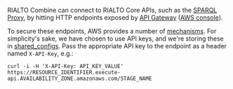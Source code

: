 RIALTO Combine can connect to RIALTO Core APIs, such as the [SPARQL Proxy](https://github.com/sul-dlss/rialto/wiki/RIALTO-SPARQL-Proxy-Lambda-(Dev-Env)), by hitting HTTP endpoints exposed by [API Gateway](https://aws.amazon.com/api-gateway/) ([AWS console](https://console.aws.amazon.com/apigateway/home?region=us-east-1#/apis)).

To secure these endpoints, AWS provides a number of [mechanisms](https://docs.aws.amazon.com/apigateway/latest/developerguide/apigateway-control-access-to-api.html). For simplicity's sake, we have chosen to use API keys, and we're storing these in [shared_configs](https://github.com/sul-dlss/shared_configs/blob/rialto-etl-prod/config/settings/production.yml). Pass the appropriate API key to the endpoint as a header named `X-API-Key`, e.g.:

```shell
curl -i -H 'X-API-Key: API_KEY_VALUE' https://RESOURCE_IDENTIFIER.execute-api.AVAILABILITY_ZONE.amazonaws.com/STAGE_NAME
```